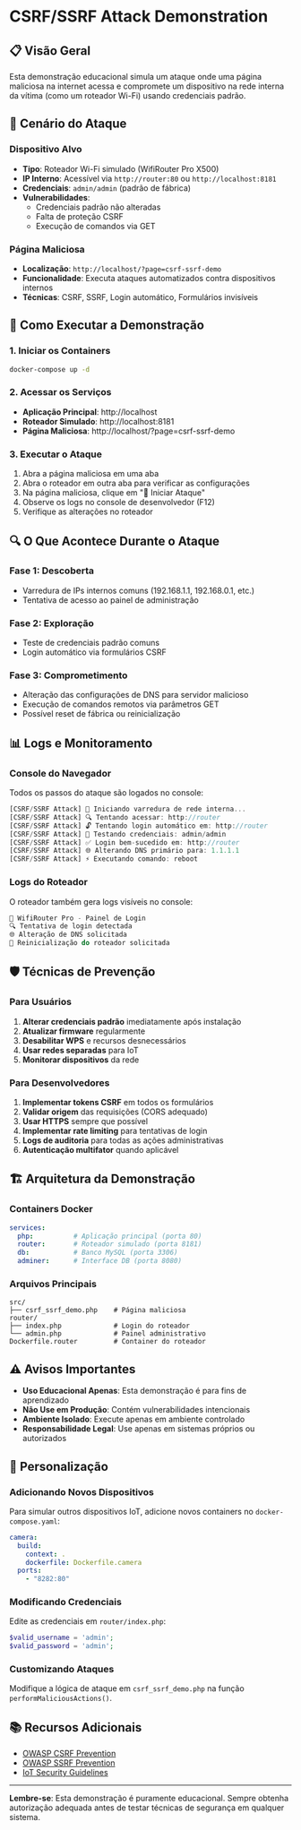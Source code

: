 # CSRF/SSRF Attack Demonstration

## 📋 Visão Geral

Esta demonstração educacional simula um ataque onde uma página maliciosa na internet acessa e compromete um dispositivo na rede interna da vítima (como um roteador Wi-Fi) usando credenciais padrão.

## 🎯 Cenário do Ataque

### Dispositivo Alvo
- **Tipo**: Roteador Wi-Fi simulado (WifiRouter Pro X500)
- **IP Interno**: Acessível via `http://router:80` ou `http://localhost:8181`
- **Credenciais**: `admin/admin` (padrão de fábrica)
- **Vulnerabilidades**:
  - Credenciais padrão não alteradas
  - Falta de proteção CSRF
  - Execução de comandos via GET

### Página Maliciosa
- **Localização**: `http://localhost/?page=csrf-ssrf-demo`
- **Funcionalidade**: Executa ataques automatizados contra dispositivos internos
- **Técnicas**: CSRF, SSRF, Login automático, Formulários invisíveis

## 🚀 Como Executar a Demonstração

### 1. Iniciar os Containers
```bash
docker-compose up -d
```

### 2. Acessar os Serviços
- **Aplicação Principal**: http://localhost
- **Roteador Simulado**: http://localhost:8181
- **Página Maliciosa**: http://localhost/?page=csrf-ssrf-demo

### 3. Executar o Ataque
1. Abra a página maliciosa em uma aba
2. Abra o roteador em outra aba para verificar as configurações
3. Na página maliciosa, clique em "🚀 Iniciar Ataque"
4. Observe os logs no console de desenvolvedor (F12)
5. Verifique as alterações no roteador

## 🔍 O Que Acontece Durante o Ataque

### Fase 1: Descoberta
- Varredura de IPs internos comuns (192.168.1.1, 192.168.0.1, etc.)
- Tentativa de acesso ao painel de administração

### Fase 2: Exploração
- Teste de credenciais padrão comuns
- Login automático via formulários CSRF

### Fase 3: Comprometimento
- Alteração das configurações de DNS para servidor malicioso
- Execução de comandos remotos via parâmetros GET
- Possível reset de fábrica ou reinicialização

## 📊 Logs e Monitoramento

### Console do Navegador
Todos os passos do ataque são logados no console:
```javascript
[CSRF/SSRF Attack] 🎯 Iniciando varredura de rede interna...
[CSRF/SSRF Attack] 🔍 Tentando acessar: http://router
[CSRF/SSRF Attack] 🔓 Tentando login automático em: http://router
[CSRF/SSRF Attack] 🔑 Testando credenciais: admin/admin
[CSRF/SSRF Attack] ✅ Login bem-sucedido em: http://router
[CSRF/SSRF Attack] 🌐 Alterando DNS primário para: 1.1.1.1
[CSRF/SSRF Attack] ⚡ Executando comando: reboot
```

### Logs do Roteador
O roteador também gera logs visíveis no console:
```javascript
🔐 WifiRouter Pro - Painel de Login
🔍 Tentativa de login detectada
🌐 Alteração de DNS solicitada
🔄 Reinicialização do roteador solicitada
```

## 🛡️ Técnicas de Prevenção

### Para Usuários
1. **Alterar credenciais padrão** imediatamente após instalação
2. **Atualizar firmware** regularmente
3. **Desabilitar WPS** e recursos desnecessários
4. **Usar redes separadas** para IoT
5. **Monitorar dispositivos** da rede

### Para Desenvolvedores
1. **Implementar tokens CSRF** em todos os formulários
2. **Validar origem** das requisições (CORS adequado)
3. **Usar HTTPS** sempre que possível
4. **Implementar rate limiting** para tentativas de login
5. **Logs de auditoria** para todas as ações administrativas
6. **Autenticação multifator** quando aplicável

## 🏗️ Arquitetura da Demonstração

### Containers Docker
```yaml
services:
  php:          # Aplicação principal (porta 80)
  router:       # Roteador simulado (porta 8181)
  db:           # Banco MySQL (porta 3306)
  adminer:      # Interface DB (porta 8080)
```

### Arquivos Principais
```
src/
├── csrf_ssrf_demo.php    # Página maliciosa
router/
├── index.php             # Login do roteador
└── admin.php             # Painel administrativo
Dockerfile.router         # Container do roteador
```

## ⚠️ Avisos Importantes

- **Uso Educacional Apenas**: Esta demonstração é para fins de aprendizado
- **Não Use em Produção**: Contém vulnerabilidades intencionais
- **Ambiente Isolado**: Execute apenas em ambiente controlado
- **Responsabilidade Legal**: Use apenas em sistemas próprios ou autorizados

## 🔧 Personalização

### Adicionando Novos Dispositivos
Para simular outros dispositivos IoT, adicione novos containers no `docker-compose.yaml`:

```yaml
camera:
  build:
    context: .
    dockerfile: Dockerfile.camera
  ports:
    - "8282:80"
```

### Modificando Credenciais
Edite as credenciais em `router/index.php`:
```php
$valid_username = 'admin';
$valid_password = 'admin';
```

### Customizando Ataques
Modifique a lógica de ataque em `csrf_ssrf_demo.php` na função `performMaliciousActions()`.

## 📚 Recursos Adicionais

- [OWASP CSRF Prevention](https://owasp.org/www-community/attacks/csrf)
- [OWASP SSRF Prevention](https://owasp.org/Top10/A10_2021-Server-Side_Request_Forgery_%28SSRF%29/)
- [IoT Security Guidelines](https://www.owasp.org/index.php/IoT_Security_Guidance)

---

**Lembre-se**: Esta demonstração é puramente educacional. Sempre obtenha autorização adequada antes de testar técnicas de segurança em qualquer sistema.